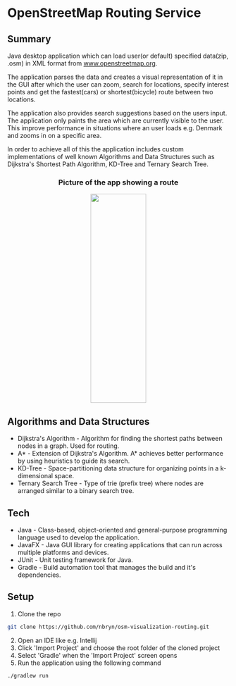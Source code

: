 # OpenStreetMap Routing Service

## Summary
Java desktop application which can load user(or default) specified data(zip, .osm) in XML format from <link> www.openstreetmap.org</link>.

The application parses the data and creates a visual representation of it in the GUI after which the user can zoom, search for locations, specify interest points
and get the fastest(cars) or shortest(bicycle) route between two locations.

The application also provides search suggestions based on the users input.
The application only paints the area which are currently visible to the user. This improve performance in situations where an user loads e.g. Denmark and zooms in on a specific area. 

In order to achieve all of this the application includes custom implementations of well known Algorithms and Data Structures such as Dijkstra's Shortest Path Algorithm, KD-Tree and Ternary Search Tree.

<h3 align="center">Picture of the app showing a route</h3>
<p align="center">
<img  src="https://user-images.githubusercontent.com/44057369/94069316-a591de00-fdf0-11ea-93c6-dec6a9921bc0.png"  width="50%" height="475"/> 
</p>

 ## Algorithms and Data Structures
 * Dijkstra's Algorithm - Algorithm for finding the shortest paths between nodes in a graph. Used for routing.
 * A* - Extension of Dijkstra's Algorithm. A* achieves better performance by using heuristics to guide its search.
 * KD-Tree - Space-partitioning data structure for organizing points in a k-dimensional space.
 * Ternary Search Tree - Type of trie (prefix tree) where nodes are arranged similar to a binary search tree.
 
 ## Tech 
* Java - Class-based, object-oriented and general-purpose programming language used to develop the application.
* JavaFX - Java GUI library for creating applications that can run across multiple platforms and devices.
* JUnit - Unit testing framework for Java.
* Gradle - Build automation tool that manages the build and it's dependencies. 

## Setup
1. Clone the repo
```sh
git clone https://github.com/nbryn/osm-visualization-routing.git
```
2. Open an IDE like e.g. Intellij
3. Click 'Import Project' and choose the root folder of the cloned project
4. Select 'Gradle' when the 'Import Project' screen opens
5. Run the application using the following command 
```sh
./gradlew run
```
